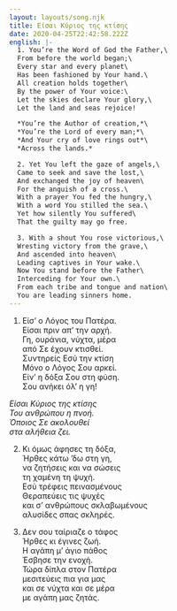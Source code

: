 ```yaml
---
layout: layouts/song.njk
title: Είσαι Κύριος της κτίσης
date: 2020-04-25T22:42:58.222Z
english: |-
  1. You’re the Word of God the Father,\
  From before the world began;\
  Every star and every planet\
  Has been fashioned by Your hand.\
  All creation holds together\
  By the power of Your voice:\
  Let the skies declare Your glory,\
  Let the land and seas rejoice!

  *You’re the Author of creation,*\
  *You’re the Lord of every man;*\
  *And Your cry of love rings out*\
  *Across the lands.*

  2. Yet You left the gaze of angels,\
  Came to seek and save the lost,\
  And exchanged the joy of heaven\
  For the anguish of a cross.\
  With a prayer You fed the hungry,\
  With a word You stilled the sea.\
  Yet how silently You suffered\
  That the guilty may go free.

  3. With a shout You rose victorious,\
  Wresting victory from the grave,\
  And ascended into heaven\
  Leading captives in Your wake.\
  Now You stand before the Father\
  Interceding for Your own.\
  From each tribe and tongue and nation\
  You are leading sinners home.
---
```

1. Είσ’ ο Λόγος του Πατέρα.\
Είσαι πριν απ’ την αρχή.\
Γη, ουράνια, νύχτα, μέρα\
από Σε έχουν κτισθεί.\
Συντηρείς Εσύ την κτίση\
Μόνο ο Λόγος Σου αρκεί.\
Είν’ η δόξα Σου στη φύση.\
Σου ανήκει όλ’ η γη!

*Είσαι Κύριος της κτίσης*\
*Του ανθρώπου η πνοή.*\
*Όποιος Σε ακολουθεί*\
*στα αλήθεια ζει.*

2. Κι όμως άφησες τη δόξα,\
Ήρθες κάτω ’δω στη γη,\
να ζητήσεις και να σώσεις\
τη χαμένη τη ψυχή.\
Εσύ τρέφεις πεινασμένους\
Θεραπεύεις τις ψυχές\
και σ’ ανθρώπους σκλαβωμένους\
αλυσίδες σπας σκληρές.

3. Δεν σου ταίριαζε ο τάφος\
Ήρθες κι έγινες ζωή.\
Η αγάπη μ’ άγιο πάθος\
Έσβησε την ενοχή.\
Τώρα δίπλα στον Πατέρα\
μεσιτεύεις πια για μας\
και σε νύχτα και σε μέρα\
με αγάπη μας ζητάς.